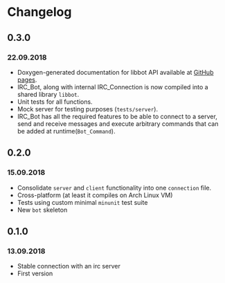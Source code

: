 # Changelog

## 0.3.0
### 22.09.2018
* Doxygen-generated documentation for libbot API available at [GitHub pages](https://makos.github.io/ircbot.c/index.html).
* IRC_Bot, along with internal IRC_Connection is now compiled into a shared library `libbot`.
* Unit tests for all functions.
* Mock server for testing purposes (`tests/server`).
* IRC_Bot has all the required features to be able to connect to a server, send and receive
  messages and execute arbitrary commands that can be added at runtime(`Bot_Command`).

## 0.2.0 
### 15.09.2018
* Consolidate `server` and `client` functionality into one `connection` file.
* Cross-platform (at least it compiles on Arch Linux VM)
* Tests using custom minimal `minunit` test suite
* New `bot` skeleton

## 0.1.0 
### 13.09.2018
* Stable connection with an irc server
* First version
